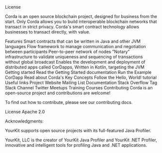 

 License

Corda is an open source blockchain project, designed for business from the start. Only Corda allows you to build interoperable blockchain networks that transact in strict privacy. Corda's smart contract technology allows businesses to transact directly, with value.

Features
Smart contracts that can be written in Java and other JVM languages
Flow framework to manage communication and negotiation between participants
Peer-to-peer network of nodes
"Notary" infrastructure to validate uniqueness and sequencing of transactions without global broadcast
Enables the development and deployment of distributed apps called CorDapps,
Written in Kotlin, targeting the JVM
Getting started
Read the Getting Started documentation
Run the Example CorDapp
Read about Corda's Key Concepts
Follow the Hello, World! tutorial
Useful links
Project Website
Mailing List
Documentation
Stack Overflow Tag
Slack Channel
Twitter
Meetups
Training Courses
Contributing
Corda is an open-source project and contributions are welcome!

To find out how to contribute, please see our contributing docs.

License
Apache 2.0

Acknowledgments: 

YourKit supports open source projects with its full-featured Java Profiler.

YourKit, LLC is the creator of YourKit Java Profiler and YourKit .NET Profiler, innovative and intelligent tools for profiling Java and .NET applications.

